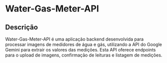 # Water-Gas-Meter-API

## Descrição

Water-Gas-Meter-API é uma aplicação backend desenvolvida para processar imagens de medidores de água e gás, utilizando a API do Google Gemini para extrair os valores das medições. Esta API oferece endpoints para o upload de imagens, confirmação de leituras e listagem de medições.
